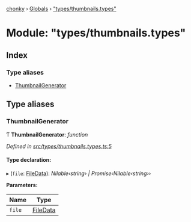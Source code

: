 [chonky](../README.md) › [Globals](../globals.md) › ["types/thumbnails.types"](_types_thumbnails_types_.md)

# Module: "types/thumbnails.types"

## Index

### Type aliases

* [ThumbnailGenerator](_types_thumbnails_types_.md#thumbnailgenerator)

## Type aliases

###  ThumbnailGenerator

Ƭ **ThumbnailGenerator**: *function*

*Defined in [src/types/thumbnails.types.ts:5](https://github.com/TimboKZ/Chonky/blob/8056a68/src/types/thumbnails.types.ts#L5)*

#### Type declaration:

▸ (`file`: [FileData](../interfaces/_types_files_types_.filedata.md)): *Nilable‹string› | Promise‹Nilable‹string››*

**Parameters:**

Name | Type |
------ | ------ |
`file` | [FileData](../interfaces/_types_files_types_.filedata.md) |
